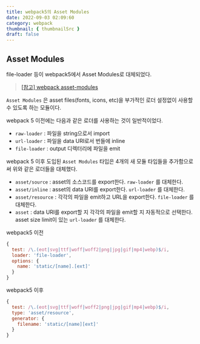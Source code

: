 ```yaml
---
title: webpack5의 Asset Modules
date: 2022-09-03 02:09:60
category: webpack
thumbnail: { thumbnailSrc }
draft: false
---
```



## Asset Modules

file-loader 등이 webpack5에서 Asset Modules로 대체되었다.

> [[참고] webpack asset-modules](https://webpack.js.org/guides/asset-modules)

`Asset Modules` 은 asset files(fonts, icons, etc)을 부가적인 로더 설정없이 사용할 수 있도록 하는 모듈이다.

webpack 5 이전에는 다음과 같은 로더를 사용하는 것이 일반적이었다.

- `raw-loader` : 파일을 string으로서 import
- `url-loader` : 파일을 data URI로서 번들에 inline
- `file-loader` : output 디렉터리에 파일을 emit

webpack 5 이후 도입된 `Asset Modules` 타입은 4개의 새 모듈 타입들을 추가함으로써 위와 같은 로더들을 대체했다.

- `asset/source` : asset의 소스코드를 export한다. `raw-loader` 를 대체한다.
- `asset/inline` : asset의 data URI를 export한다. `url-loader` 를 대체한다.
- `asset/resource` : 각각의 파일을 emit하고 URL을 export한다. `file-loader` 를 대체한다.
- `asset` : data URI를 export할 지 각각의 파일을 emit할 지 자동적으로 선택한다. asset size limit이 있는 `url-loader` 를 대체한다.

webpack5 이전

```jsx
{
  test: /\.(eot|svg|ttf|woff|woff2|png|jpg|gif|mp4|webp)$/i,
  loader: 'file-loader',
  options: {
    name: 'static/[name].[ext]'
  }
}
```

webpack5 이후

```jsx
{
  test: /\.(eot|svg|ttf|woff|woff2|png|jpg|gif|mp4|webp)$/i,
  type: 'asset/resource',
  generator: {
    filename: 'static/[name][ext]'
  }
}
```
